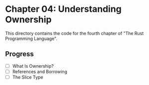 # Chapter 04: Understanding Ownership

This directory contains the code for the fourth chapter of "The Rust
Programming Language".

## Progress

- [ ] What Is Ownership?
- [ ] References and Borrowing
- [ ] The Slice Type
